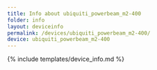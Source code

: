```yaml
---
title: Info about ubiquiti_powerbeam_m2-400
folder: info
layout: deviceinfo
permalink: /devices/ubiquiti_powerbeam_m2-400/
device: ubiquiti_powerbeam_m2-400
---
```

{% include templates/device_info.md %}

